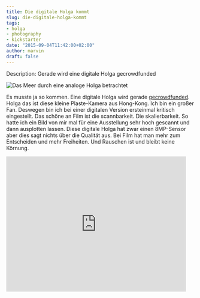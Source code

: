 ```yaml
---
title: Die digitale Holga kommt
slug: die-digitale-holga-kommt
tags:
- holga
- photography
- kickstarter
date: "2015-09-04T11:42:00+02:00"
author: marvin
draft: false
---
```

Description: Gerade wird eine digitale Holga gecrowdfunded

![Das Meer durch eine analoge Holga betrachtet](/images/7093026565_f2617d8e0b_b.jpg)

Es musste ja so kommen. Eine digitale Holga wird gerade [gecrowdfunded](https://www.kickstarter.com/projects/2098439381/holga-digital-restyle-the-retro-vintage-into-new-c). Holga das ist diese kleine Plaste-Kamera aus Hong-Kong. Ich bin ein großer Fan. Deswegen bin ich bei einer digitalen Version ersteinmal kritisch eingestellt. Das schöne an Film ist die scannbarkeit. Die skalierbarkeit. So hatte ich ein Bild von mir mal für eine Ausstellung sehr hoch gescannt und dann ausplotten lassen. Diese digitale Holga hat zwar einen 8MP-Sensor aber dies sagt nichts über die Qualität aus. Bei Film hat man mehr zum Entscheiden und mehr Freiheiten. Und Rauschen ist und bleibt keine Körnung.

<iframe frameborder="0" height="360" scrolling="no" src="https://www.kickstarter.com/projects/2098439381/holga-digital-restyle-the-retro-vintage-into-new-c/widget/video.html" width="480"></iframe>